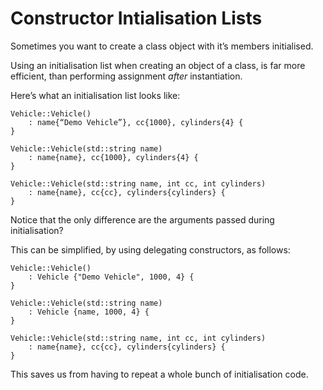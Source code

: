 # Constructor Intialisation Lists

Sometimes you want to create a class object with it’s members initialised.

Using an initialisation list when creating an object of a class, is far more efficient, than performing assignment _after_ instantiation. 

Here’s what an initialisation list looks like:

```
Vehicle::Vehicle()
    : name{“Demo Vehicle”}, cc{1000}, cylinders{4} {
}

Vehicle::Vehicle(std::string name)
    : name{name}, cc{1000}, cylinders{4} {
}

Vehicle::Vehicle(std::string name, int cc, int cylinders)
    : name{name}, cc{cc}, cylinders{cylinders} {
}
```

Notice that the only difference are the arguments passed during initialisation?

This can be simplified, by using delegating constructors, as follows:

```
Vehicle::Vehicle()
    : Vehicle {"Demo Vehicle", 1000, 4} {
}

Vehicle::Vehicle(std::string name)
    : Vehicle {name, 1000, 4} {
}

Vehicle::Vehicle(std::string name, int cc, int cylinders)
    : name{name}, cc{cc}, cylinders{cylinders} {
}
```

This saves us from having to repeat a whole bunch of initialisation code.